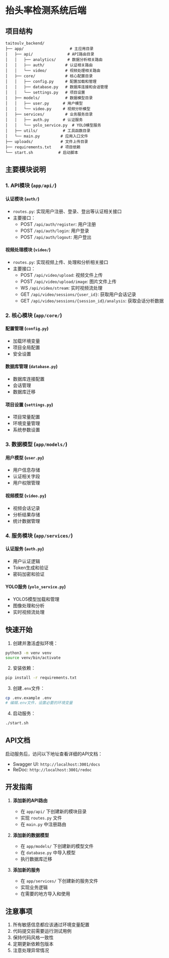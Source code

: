 # 抬头率检测系统后端

## 项目结构

```
taitoulv_backend/
├── app/                    # 主应用目录
│   ├── api/               # API路由目录
│   │   ├── analytics/     # 数据分析相关路由
│   │   ├── auth/         # 认证相关路由
│   │   └── video/        # 视频处理相关路由
│   ├── core/             # 核心配置目录
│   │   ├── config.py     # 配置加载和管理
│   │   ├── database.py   # 数据库连接和会话管理
│   │   └── settings.py   # 项目设置
│   ├── models/           # 数据模型目录
│   │   ├── user.py      # 用户模型
│   │   └── video.py     # 视频分析模型
│   ├── services/         # 业务服务目录
│   │   ├── auth.py      # 认证服务
│   │   └── yolo_service.py  # YOLO模型服务
│   ├── utils/           # 工具函数目录
│   └── main.py         # 应用入口文件
├── uploads/            # 文件上传目录
├── requirements.txt    # 项目依赖
└── start.sh           # 启动脚本
```

## 主要模块说明

### 1. API模块 (`app/api/`)

#### 认证模块 (`auth/`)
- `routes.py`: 实现用户注册、登录、登出等认证相关接口
- 主要接口：
  - POST `/api/auth/register`: 用户注册
  - POST `/api/auth/login`: 用户登录
  - POST `/api/auth/logout`: 用户登出

#### 视频处理模块 (`video/`)
- `routes.py`: 实现视频上传、处理和分析相关接口
- 主要接口：
  - POST `/api/video/upload`: 视频文件上传
  - POST `/api/video/upload/image`: 图片文件上传
  - WS `/api/video/stream`: 实时视频流处理
  - GET `/api/video/sessions/{user_id}`: 获取用户会话记录
  - GET `/api/video/sessions/{session_id}/analysis`: 获取会话分析数据

### 2. 核心模块 (`app/core/`)

#### 配置管理 (`config.py`)
- 加载环境变量
- 项目全局配置
- 安全设置

#### 数据库管理 (`database.py`)
- 数据库连接配置
- 会话管理
- 数据库迁移

#### 项目设置 (`settings.py`)
- 项目常量配置
- 环境变量管理
- 系统参数设置

### 3. 数据模型 (`app/models/`)

#### 用户模型 (`user.py`)
- 用户信息存储
- 认证相关字段
- 用户权限管理

#### 视频模型 (`video.py`)
- 视频会话记录
- 分析结果存储
- 统计数据管理

### 4. 服务模块 (`app/services/`)

#### 认证服务 (`auth.py`)
- 用户认证逻辑
- Token生成和验证
- 密码加密和验证

#### YOLO服务 (`yolo_service.py`)
- YOLO5模型加载和管理
- 图像处理和分析
- 实时视频流处理

## 快速开始

1. 创建并激活虚拟环境：
```bash
python3 -m venv venv
source venv/bin/activate
```

2. 安装依赖：
```bash
pip install -r requirements.txt
```

3. 创建`.env`文件：
```bash
cp .env.example .env
# 编辑.env文件，设置必要的环境变量
```

4. 启动服务：
```bash
./start.sh
```

## API文档

启动服务后，访问以下地址查看详细的API文档：
- Swagger UI: `http://localhost:3001/docs`
- ReDoc: `http://localhost:3001/redoc`

## 开发指南

1. **添加新的API路由**
   - 在 `app/api/` 下创建新的模块目录
   - 实现 `routes.py` 文件
   - 在 `main.py` 中注册路由

2. **添加新的数据模型**
   - 在 `app/models/` 下创建新的模型文件
   - 在 `database.py` 中导入模型
   - 执行数据库迁移

3. **添加新的服务**
   - 在 `app/services/` 下创建新的服务文件
   - 实现业务逻辑
   - 在需要的地方导入和使用

## 注意事项

1. 所有敏感信息都应该通过环境变量配置
2. 代码提交前需要运行测试用例
3. 保持代码风格一致性
4. 定期更新依赖包版本
5. 注意处理异常情况
